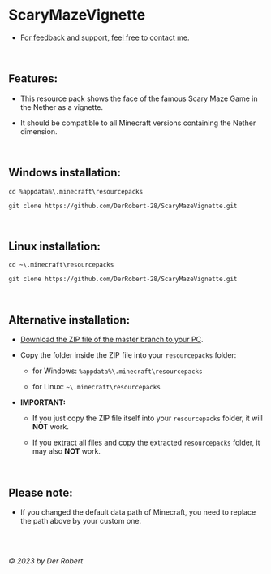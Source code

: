 # ScaryMazeVignette

* [For feedback and support, feel free to contact me](https://www.youtube.com/@DerRobert28/community).

<br>

## Features:

* This resource pack shows the face of the famous Scary Maze Game in the Nether as a vignette.

* It should be compatible to all Minecraft versions containing the Nether dimension.

<br>

## Windows installation:

```
cd %appdata%\.minecraft\resourcepacks

git clone https://github.com/DerRobert-28/ScaryMazeVignette.git
```

<br>

## Linux installation:

```
cd ~\.minecraft\resourcepacks

git clone https://github.com/DerRobert-28/ScaryMazeVignette.git
```

<br>

## Alternative installation:

* [Download the ZIP file of the master branch to your PC](https://github.com/DerRobert-28/ScaryMazeVignette/archive/refs/heads/master.zip).

* Copy the folder inside the ZIP file into your `resourcepacks` folder:

  - for Windows: `%appdata%\.minecraft\resourcepacks`

  - for Linux: `~\.minecraft\resourcepacks`

* **IMPORTANT:**

  - If you just copy the ZIP file itself into your `resourcepacks` folder, it will **NOT** work.
  
  - If you extract all files and copy the extracted `resourcepacks` folder, it may also **NOT** work.
  
<br>

## Please note:

* If you changed the default data path of Minecraft, you need to replace the path above by your custom one.

<br>
<br>

*&copy; 2023 by Der Robert*
